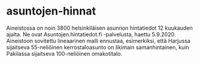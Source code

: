 # asuntojen-hinnat
Aineistossa on noin 3800 helsinkiläisen asunnon hintatiedot 12 kuukauden ajalta. Ne ovat Asuntojen.hintatiedot.fi -palvelusta, haettu 5.9.2020.
Aineistoon sovitettu lineaarinen malli ennustaa, esimerkiksi, että Harjussa sijaitseva 55-neliöinen kerrostaloasunto on likimain samanhintainen,
kuin Pakilassa sijaitseva 100-neliöinen omakotitalo.
